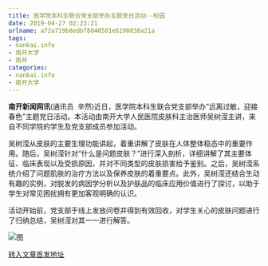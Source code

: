 ```yaml
---
title: 医学院本科生联合党支部举办主题党日活动--校园
date: 2019-04-27 02:23:21
urlname: a72a719b8edbf8848581e6190838a21a
tags: 
- nankai.info
- 南开大学
- 南开
categories:
- nankai.info
- 南开大学
---
```


**南开新闻网讯**(通讯员  辛然)近日，医学院本科生联合党支部举办“远离过敏，迎接春色”主题党日活动。本活动由南开大学人民医院皮肤科主治医师吴树滢主讲，来自不同学院的学生及党支部成员参加活动。

吴树滢从皮肤的主要生理功能讲起，着重讲解了皮肤在人体整体稳态中的重要作用。随后，吴树滢针对“什么是问题皮肤？”进行深入剖析，详细讲解了其主要体征、临床表现以及受损原因，并对不同类型的皮肤损害给予鉴别。之后，吴树滢系统介绍了问题肌肤的治疗方法以及保养皮肤的着重要点。此外，吴树滢还结合生动有趣的实例，对脱发的病因学分析以及护肤品的临床应用价值进行了探讨，以助于学生对常见困扰拥有更加客观明确的认识。

活动开始前，党支部于线上发放问卷并得到有效回收，对学生关心的皮肤问题进行了归纳总结，吴树滢对其一一进行解答。

![图](http://news.nankai.edu.cn/pic/0/00/35/03/350351_832455.jpg)

[转入文章首发地址](http://news.nankai.edu.cn/qqxy/system/2019/04/21/000446284.shtml)